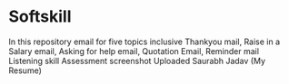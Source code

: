# Softskill
In this repository email for five topics inclusive Thankyou mail, Raise in a Salary email, Asking for help email, Quotation Email, Reminder mail
Listening skill Assessment screenshot
Uploaded Saurabh Jadav (My Resume)
